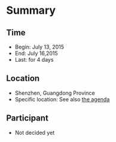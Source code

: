 # Summary

## Time

- Begin: July 13, 2015
- End:   July 16,2015
- Last:  for 4 days

## Location

- Shenzhen, Guangdong Province
- Specific location: See also [the agenda](agenda-en.md)

## Participant

- Not decided yet
